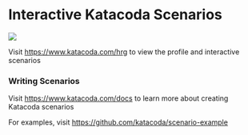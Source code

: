 # Interactive Katacoda Scenarios

[![](http://shields.katacoda.com/katacoda/hrg/count.svg)](https://www.katacoda.com/hrg "Get your profile on Katacoda.com")

Visit https://www.katacoda.com/hrg to view the profile and interactive scenarios

### Writing Scenarios
Visit https://www.katacoda.com/docs to learn more about creating Katacoda scenarios

For examples, visit https://github.com/katacoda/scenario-example
